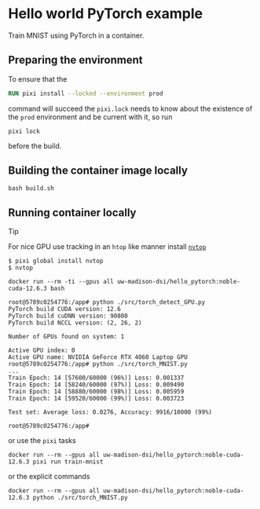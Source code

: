 # Hello world PyTorch example

Train MNIST using PyTorch in a container.

## Preparing the environment

To ensure that the

```Dockerfile
RUN pixi install --locked --environment prod
```

command will succeed the `pixi.lock` needs to know about the existence of the `prod` environment and be current with it, so run

```
pixi lock
```

before the build.

## Building the container image locally

```
bash build.sh
```

## Running container locally

> [!TIP]
> For nice GPU use tracking in an `htop` like manner install [`nvtop` ](https://github.com/Syllo/nvtop)
>
> ```console
> $ pixi global install nvtop
> $ nvtop
> ```

```
docker run --rm -ti --gpus all uw-madison-dsi/hello_pytorch:noble-cuda-12.6.3 bash
```

```console
root@5789c0254776:/app# python ./src/torch_detect_GPU.py
PyTorch build CUDA version: 12.6
PyTorch build cuDNN version: 90800
PyTorch build NCCL version: (2, 26, 2)

Number of GPUs found on system: 1

Active GPU index: 0
Active GPU name: NVIDIA GeForce RTX 4060 Laptop GPU
root@5789c0254776:/app# python ./src/torch_MNIST.py
...
Train Epoch: 14 [57600/60000 (96%)]	Loss: 0.001337
Train Epoch: 14 [58240/60000 (97%)]	Loss: 0.009490
Train Epoch: 14 [58880/60000 (98%)]	Loss: 0.005959
Train Epoch: 14 [59520/60000 (99%)]	Loss: 0.003723

Test set: Average loss: 0.0276, Accuracy: 9916/10000 (99%)

root@5789c0254776:/app#
```

or use the `pixi` tasks

```
docker run --rm --gpus all uw-madison-dsi/hello_pytorch:noble-cuda-12.6.3 pixi run train-mnist
```

or the explicit commands

```
docker run --rm --gpus all uw-madison-dsi/hello_pytorch:noble-cuda-12.6.3 python ./src/torch_MNIST.py
```
